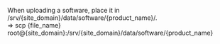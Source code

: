 When uploading a software, place it in /srv/{site_domain}/data/software/{product_name}/.  
=> scp {file_name} root@{site_domain}:/srv/{site_domain}/data/software/{product_name}
